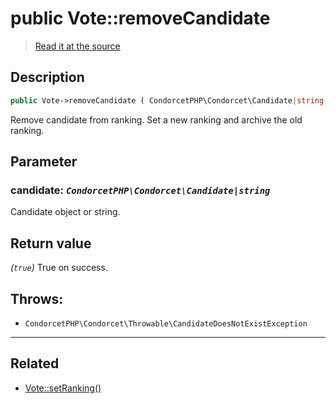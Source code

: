 # public Vote::removeCandidate

> [Read it at the source](https://github.com/julien-boudry/Condorcet/blob/master/src/Vote.php#L565)

## Description    

```php
public Vote->removeCandidate ( CondorcetPHP\Condorcet\Candidate|string $candidate ): true
```

Remove candidate from ranking. Set a new ranking and archive the old ranking.

## Parameter

### **candidate:** *`CondorcetPHP\Condorcet\Candidate|string`*   
Candidate object or string.    


## Return value   

*(`true`)* True on success.



## Throws:   

* ```CondorcetPHP\Condorcet\Throwable\CandidateDoesNotExistException``` 

---------------------------------------

## Related

* [Vote::setRanking()](/Docs/api-reference/Vote%20Class/Vote--setRanking().md)    
